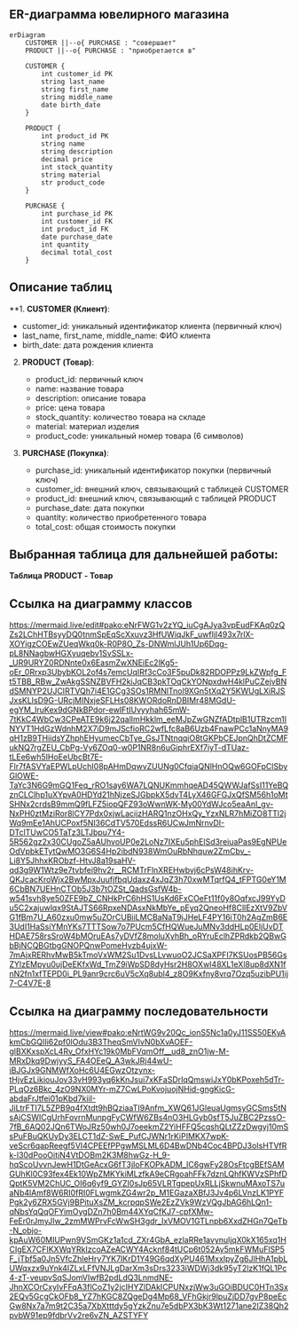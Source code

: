 ## ER-диаграмма ювелирного магазина

```mermaid
erDiagram
    CUSTOMER ||--o{ PURCHASE : "совершает"
    PRODUCT ||--o{ PURCHASE : "приобретается в"

    CUSTOMER {
        int customer_id PK
        string last_name
        string first_name
        string middle_name
        date birth_date
    }

    PRODUCT {
        int product_id PK
        string name
        string description
        decimal price
        int stock_quantity
        string material
        str product_code
    }

    PURCHASE {
        int purchase_id PK
        int customer_id FK
        int product_id FK
        date purchase_date
        int quantity
        decimal total_cost
    }
```

## Описание таблиц

**1. **CUSTOMER (Клиент)**:
   - customer_id: уникальный идентификатор клиента (первичный ключ)
   - last_name, first_name, middle_name: ФИО клиента
   - birth_date: дата рождения клиента

2. **PRODUCT (Товар)**:
   - product_id: первичный ключ
   - name: название товара
   - description: описание товара
   - price: цена товара
   - stock_quantity: количество товара на складе
   - material: материал изделия
   - product_code: уникальный номер товара (6 символов)

3. **PURCHASE (Покупка)**:
   - purchase_id: уникальный идентификатор покупки (первичный ключ)
   - customer_id: внешний ключ, связывающий с таблицей CUSTOMER
   - product_id: внешний ключ, связывающий с таблицей PRODUCT
   - purchase_date: дата покупки
   - quantity: количество приобретенного товара
   - total_cost: общая стоимость покупки

## Выбранная таблица для дальнейшей работы:
**Таблица PRODUCT - Товар**

## Ссылка на диаграмму классов
https://mermaid.live/edit#pako:eNrFWG1v2zYQ_iuCgAJya3vpEudFKAq0zQZs2LChHTBsyyDQ0tnmSpEqScXxuvz3HfUWiqJkF_uwfIjl493x7rlX-XOYigzCOEwZUeqWkq0k-R0P8O_Zs-DNWmlJUh1Up6Dqg-pL8NNagbwHGXyuqebv1SvSSLx-_UR9URYZ0RDNnte0x6EasmZwXNEiEc2lKg5-oEr_0Rrxp3UbybKOL2of4s7emcUqIRf3cCo3F5puDk82RDOPPz9LkZWpfg_Ft5TBB_RBw_ZwAkgSSNZBVFH2kiJqCB3pkTOqCkYONpxdwH4klPuCZejvBNdSMNYP2UJCIRTVQh7i4E1GCg3SOs1RMNlTnol9XGn5tXq2Y5KWUgLXiRJSJxsKLIsD9G-URcjMINxjeSFLHs08KWORdoRnDBIMr48MGdU-egYM_IruKex9dGNkBPdor-ewIFtIUvyyhah65mW-7tKkC4WbCw3CPeATE9k6j22qalImHkklm_eeMJpZwGNZfADtplB1UTRzcm1INYVT1HdGzWdnhM2X7iD9mJScfioRC2wfLfc8aB6Uzb4FnawPCc1aNnyMA9qH1zB9THiidsYZhphEHyumecCbTye_GsJTNtnqqiO8tGKPbCEJpnQhDtZCMFukNQ7rgZEU_CbPg-Vy6ZOq0-w0P1NR8n6uGiphrEXf7iyT-dTUaz-tLEe6wh5IHoEeUbcBt7E-Flr7fASVYaEPWLpUchI08pAHmDqwvZUUNg0CfqiaQNlHnOQw6GOFpClSbyGlOWE-TaYc3N6G9mGQ1Feq_rRO1say6WA7LQNUKmmhqeAD45QWWJafSsI11YeBQznCLClhp1uXYpvA0HDYd21hNjzeSJGbpkX5dvT4LyX46GFGJxQfSM56h1oMtSHNx2crdsB9mmQ9fLFZ5iopQFZ93oWwnWK-My00YdWJco5eaAnI_gv-NxPH0ztMziRor8lCY7Pdx0xjwLacijzHARQ1nzOHxQy_YzxNLR7hMiZO8TTl2jWq9mEe1AhUCPoxf5Nl36CdTV570EdssR6UCwJmNrnvDI-DTclTUwCO5TaTz3LTJbpu7Y4-5R562gz2x30CUgoZ5aAUhvoUP0e2LoNz7IXEu5phElSd3reiuaPas9EgNPUeOdVpbkETytQwMO3G6S4Hp2ibdN938WmOuRbNhquw2ZmCbv_-Li8Y5JhhxKRObzf-HtvJ8a19saHV-qd3g9W1Wtz9e7tvbfei9hv2r__RCMTrFlnXREHwbvj6cPsW48ihKrv-QKJcacKroWjx2BwMpxJuufjfbqUdaxz4xJqZ3h70xwMTqrfQ4_tFPTG0eY1M6CbBN7UEHnCTOb5J3b7tOZSt_QadsGsfW4b-w541svh8ye50ZFE9bZ_CNHkPrC6hHS1UsKd6FxCOeFt11f0y8OqfxcJ99YyDu5C2xajuwlqx9StAJTS66RpxeNDAsxNkMbYe_pEyq2QneoHf8CllEzXtV9ZbVG1fBm7U_A60zxu0mw5uZOrCUBiiLMCBaNaT9jJHeLF4PY16iT0h2AgZmB6E3UdI1HaSsiYMnYKs7TTTSow7o7PUcm5CfHQWueJuMNv3ddHLp0EIjUvDTHDAE758rsSroW4bMOruEAs7yDVfZ8moluXyhBh_oRYruEclhZPRdkb2QBwGbBjNCQBGtbgGNOPQnwPomeHvzb4ujxW-7mAjxRERhvMwB5kTmoVxWM2Su1DvsLLvwuoO2JCSaXPFI7KSUosPB56GsZYlzEMpyu0ujDeEKfxWd_TmZ9iWpSD8dyHsr2H8OXwI48XL1eXl8up8dXN1fnN2fn1xfTEPD0i_PL9anr9crc6uV5cXq8ubl4_z8O9Kxfny8vrq7Ozq5uzibPU1ij7-C4V7E-8

## Ссылка на диаграмму последовательности
https://mermaid.live/view#pako:eNrtWG9v20Qc_ionS5Nc1a0yJ11SS50EKyAkmCbGQIIi62pf0lOdu3B3TheqSmVIvN0bXvAOEF-glBXKxspXcL4Rv_OfxHYc19k0MbFVqmOff__ud8_znO1jw-M-MRxDkq9DwjyyS_FA4OEeQ_A3wkJRj44wU-iBJGJx9GNMWfXoHc6U4EGwzOtzynx-tHjvEzLikiouJov33vH993yq6kKnJsui7xKFaSDrIqQmswiJxY0bKPoxeh5dTr-PLqOz6Bkc_4zO9NX0MYr-mZ7CwLPoKvojuojNHid-gngKicG-abdaFrJtfei01pKbd7kiiI-JiLtrFTI7L5ZPB9q4fXtdt9hBQziaaTI9Anfm_XWQ61JGleuaUgmsyGCSms5tNsAjCSWICgUrhFovrnMunpgFyCWfW6ZBs4nO3HLGyb0sfT5JuZBC2PzssO-7fB_6AQ02JQn6TWoJRz50wh0J7oeekmZ2YiHFFQ5cqshQLtZZzDwgyj10mSsPuFBuQKUyDy3ELCT1dZ-SwE_PufCJWNr1rKiPIMKX7wpK-veScr6qapReegf5VI4CPEEfPPgwMSLML6D4BwDNb4Coc4BPDJ3oIsHTVfRk-l30dPooOitjN4VtDOBm2K3M8hwGz-H_9-hqScoUvvnJewH1DtGeAcxG6fT3jIoFKOPkADM_IC6gwFy28OsFtcgBEfSAMGUhKl0C93fex4Ek10WpZMKYkiMLzfkA9eCRgoahFFk7dznLQhfKWVzSPhfDQptK5VM2ChUC_OI6q6yf9_GYZI0sJp65VLRTgpepUxRLLjSkwnuMAxoTS7uaNb4lAmf8W6RI0fRI0FLwgmkZG4wr2p_M1EGazaXBfJ3Jv4p6LVnzLK1PYFPgk2y6ZRX5GVj9BPituXsZM_kcrpqpSWe2EzZVk9WzVQgJbAG6hLQn1-qNbsYqQqOFYimOygDZn7h0Bm44XYqCfKJ7-cpfXMw-FeEr0rJmyJIw_2zmMWPrvFcWwSH3gdr_IxVMOV1GTLnpb6XxdZHGn7QeTb-N_objo-kpAuW60MIUPwn9VSmGKz1a1cd_ZXr4GbA_ezlaRRe1avynuljqX0kX165xq1HCIgEX7CFIKXWqYRkIzcoAZeACWY4Acknf84tUCp6t052Ay5mkFWMuFlSP5F_jTbf5a0Jn5VfcZhleHry7YK7IKrD1Y49G6qdXyPU461MxxIpyZg6JlHhA1pbLUWqxzx9uYnk4IZLxLFfVNJLgDarXm3sDrs3233iWDWj3dk95yT2lzK1fQL1Pc4-zT-veupvSqSJomVIwfB2pdLdQ3LnmdNE-JhnXCOrCxyIvFFqA3flCoZ1y2jcIHYZlDAkICPUNxzjWw3uGOiBDUC0HTn3Sx2EQv5GcgCkOFb8_YZ7hKGC8ZQgeDg4Mp68_VFhGkjr9lpuZjDD7gvP8peEcGw8Nx7a7m9t2C35a7XbXtttdy5gYzkZnu7e5dbPX3bK3Wt1271ane2IZ38Qh2pvbW91ep9fdbrVv2re6vZN_AZSTYFY






